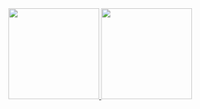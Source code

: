 

<div align="left">
  <a href="https://github.com/OliveiraAnna99">
  <img height="180em" src="https://github-readme-stats.vercel.app/api?username=OliveiraAnna99&show_icons=true&theme=jolly&include_all_commits=true&count_private=true"/>
  <img height="180em" src="https://github-readme-stats.vercel.app/api/top-langs/?username=OliveiraAnna99&layout=compact&langs_count=20&theme=jolly"/>
</div>
